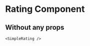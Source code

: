 <script setup lang="ts">
import {SimpleRating} from 'simple-ui-vue'
</script>

# Rating Component

## Without any props

<SimpleRating/>

```vue
<SimpleRating />
```
